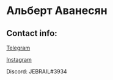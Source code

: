 # Альберт Аванесян
## Contact info:
[Telegram](t.me/alberted)

[Instagram](instagram.com/albert1av)

Discord: JEBRAIL#3934